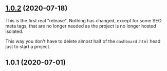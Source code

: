 ## [1.0.2](https://github.com/estevanmaito/windmill-dashboard/compare/1.0.1...1.0.2) (2020-07-18)

This is the first real "release". Nothing has changed, except for some SEO meta tags, that are no longer needed as the project is no longer hosted isolated.

This way you don't have to delete almost half of the `dashboard.html` head just to start a project.

## 1.0.1 (2020-07-01)
